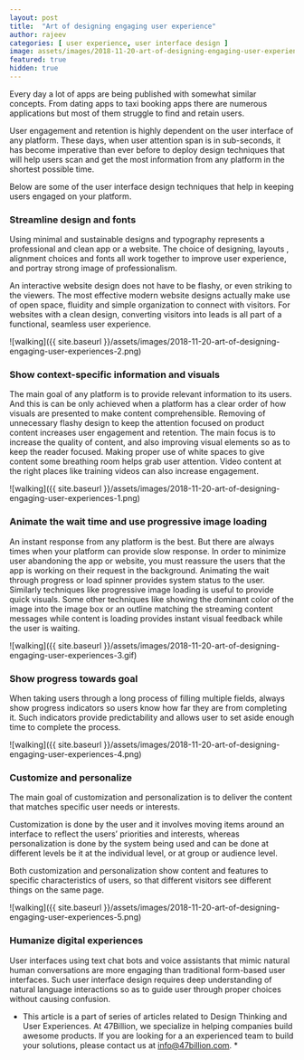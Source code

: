 ```yaml
---
layout: post
title:  "Art of designing engaging user experience"
author: rajeev
categories: [ user experience, user interface design ]
image: assets/images/2018-11-20-art-of-designing-engaging-user-experiences-1.png
featured: true
hidden: true
---
```

Every day a lot of apps are being published with somewhat similar concepts. From dating apps to taxi booking apps there are numerous applications but most of them struggle to find and retain users.

User engagement and retention is highly dependent on the user interface of any platform. These days, when user attention span is in sub-seconds, it has become imperative than ever before to deploy design techniques that will help users scan and get the most information from any platform in the shortest possible time.

Below are some of the user interface design techniques that help in keeping users engaged on your platform.

### Streamline design and fonts
Using minimal and sustainable designs and typography represents a professional and clean app or a website. The choice of designing, layouts , alignment choices and fonts all work together to improve user experience, and portray strong image of professionalism.

An interactive website design does not have to be flashy, or even striking to the viewers. The most effective modern website designs actually make use of open space, fluidity and simple organization to connect with visitors. For websites with a clean design, converting visitors into leads is all part of a functional, seamless user experience.

![walking]({{ site.baseurl }}/assets/images/2018-11-20-art-of-designing-engaging-user-experiences-2.png)


### Show context-specific information and visuals
The main goal of any platform is to provide relevant information to its users. And this is can be only achieved when a platform has a clear order of how visuals are presented to make content comprehensible. Removing of unnecessary flashy design to keep the attention focused on product content increases user engagement and retention. The main focus is to increase the quality of content, and also improving visual elements so as to keep the reader focused. Making proper use of white spaces to give content some breathing room helps grab user attention. Video content at the right places like training videos can also increase engagement.

![walking]({{ site.baseurl }}/assets/images/2018-11-20-art-of-designing-engaging-user-experiences-1.png)


### Animate the wait time and use progressive image loading
An instant response from any platform is the best. But there are always times when your platform can provide slow response. In order to minimize user abandoning the app or website, you must reassure the users that the app is working on their request in the background. Animating the wait through progress or load spinner provides system status to the user. Similarly techniques like progressive image loading is useful to provide quick visuals. Some other techniques like showing the dominant color of the image into the image box or an outline matching the streaming content messages while content is loading provides instant visual feedback while the user is waiting.

![walking]({{ site.baseurl }}/assets/images/2018-11-20-art-of-designing-engaging-user-experiences-3.gif)


### Show progress towards goal
When taking users through a long process of filling multiple fields, always show progress indicators so users know how far they are from completing it. Such indicators provide predictability and allows user to set aside enough time to complete the process.

![walking]({{ site.baseurl }}/assets/images/2018-11-20-art-of-designing-engaging-user-experiences-4.png)


### Customize and personalize
The main goal of customization and personalization is to deliver the content that matches specific user needs or interests.

Customization is done by the user and it involves moving items around an interface to reflect the users’ priorities and interests, whereas personalization is done by the system being used and can be done at different levels be it at the individual level, or at group or audience level.

Both customization and personalization show content and features to specific characteristics of users, so that different visitors see different things on the same page.

![walking]({{ site.baseurl }}/assets/images/2018-11-20-art-of-designing-engaging-user-experiences-5.png)


### Humanize digital experiences
User interfaces using text chat bots and voice assistants that mimic natural human conversations are more engaging than traditional form-based user interfaces. Such user interface design requires deep understanding of natural language interactions so as to guide user through proper choices without causing confusion.

* This article is a part of series of articles related to Design Thinking and User Experiences. At 47Billion, we specialize in helping companies build awesome products. If you are looking for a an experienced team to build your solutions, please contact us at info@47billion.com. *

